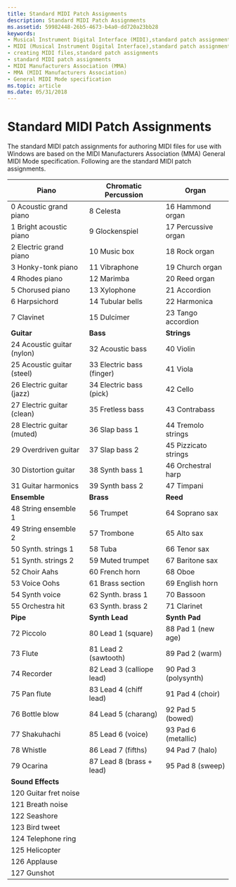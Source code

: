 ```yaml
---
title: Standard MIDI Patch Assignments
description: Standard MIDI Patch Assignments
ms.assetid: 59982448-26b5-4673-b4a0-dd720a23bb28
keywords:
- Musical Instrument Digital Interface (MIDI),standard patch assignments
- MIDI (Musical Instrument Digital Interface),standard patch assignments
- creating MIDI files,standard patch assignments
- standard MIDI patch assignments
- MIDI Manufacturers Association (MMA)
- MMA (MIDI Manufacturers Association)
- General MIDI Mode specification
ms.topic: article
ms.date: 05/31/2018
---
```


# Standard MIDI Patch Assignments

The standard MIDI patch assignments for authoring MIDI files for use with Windows are based on the MIDI Manufacturers Association (MMA) General MIDI Mode specification. Following are the standard MIDI patch assignments.



| Piano                      | Chromatic Percussion      | Organ                |
|----------------------------|---------------------------|----------------------|
| 0 Acoustic grand piano     | 8 Celesta                 | 16 Hammond organ     |
| 1 Bright acoustic piano    | 9 Glockenspiel            | 17 Percussive organ  |
| 2 Electric grand piano     | 10 Music box              | 18 Rock organ        |
| 3 Honky-tonk piano         | 11 Vibraphone             | 19 Church organ      |
| 4 Rhodes piano             | 12 Marimba                | 20 Reed organ        |
| 5 Chorused piano           | 13 Xylophone              | 21 Accordion         |
| 6 Harpsichord              | 14 Tubular bells          | 22 Harmonica         |
| 7 Clavinet                 | 15 Dulcimer               | 23 Tango accordion   |
| **Guitar**                 | **Bass**                  | **Strings**          |
| 24 Acoustic guitar (nylon) | 32 Acoustic bass          | 40 Violin            |
| 25 Acoustic guitar (steel) | 33 Electric bass (finger) | 41 Viola             |
| 26 Electric guitar (jazz)  | 34 Electric bass (pick)   | 42 Cello             |
| 27 Electric guitar (clean) | 35 Fretless bass          | 43 Contrabass        |
| 28 Electric guitar (muted) | 36 Slap bass 1            | 44 Tremolo strings   |
| 29 Overdriven guitar       | 37 Slap bass 2            | 45 Pizzicato strings |
| 30 Distortion guitar       | 38 Synth bass 1           | 46 Orchestral harp   |
| 31 Guitar harmonics        | 39 Synth bass 2           | 47 Timpani           |
| **Ensemble**               | **Brass**                 | **Reed**             |
| 48 String ensemble 1       | 56 Trumpet                | 64 Soprano sax       |
| 49 String ensemble 2       | 57 Trombone               | 65 Alto sax          |
| 50 Synth. strings 1        | 58 Tuba                   | 66 Tenor sax         |
| 51 Synth. strings 2        | 59 Muted trumpet          | 67 Baritone sax      |
| 52 Choir Aahs              | 60 French horn            | 68 Oboe              |
| 53 Voice Oohs              | 61 Brass section          | 69 English horn      |
| 54 Synth voice             | 62 Synth. brass 1         | 70 Bassoon           |
| 55 Orchestra hit           | 63 Synth. brass 2         | 71 Clarinet          |
| **Pipe**                   | **Synth Lead**            | **Synth Pad**        |
| 72 Piccolo                 | 80 Lead 1 (square)        | 88 Pad 1 (new age)   |
| 73 Flute                   | 81 Lead 2 (sawtooth)      | 89 Pad 2 (warm)      |
| 74 Recorder                | 82 Lead 3 (calliope lead) | 90 Pad 3 (polysynth) |
| 75 Pan flute               | 83 Lead 4 (chiff lead)    | 91 Pad 4 (choir)     |
| 76 Bottle blow             | 84 Lead 5 (charang)       | 92 Pad 5 (bowed)     |
| 77 Shakuhachi              | 85 Lead 6 (voice)         | 93 Pad 6 (metallic)  |
| 78 Whistle                 | 86 Lead 7 (fifths)        | 94 Pad 7 (halo)      |
| 79 Ocarina                 | 87 Lead 8 (brass + lead)  | 95 Pad 8 (sweep)     |
| **Sound Effects**          |                           |                      |
| 120 Guitar fret noise      |                           |                      |
| 121 Breath noise           |                           |                      |
| 122 Seashore               |                           |                      |
| 123 Bird tweet             |                           |                      |
| 124 Telephone ring         |                           |                      |
| 125 Helicopter             |                           |                      |
| 126 Applause               |                           |                      |
| 127 Gunshot                |                           |                      |



 

 

 




